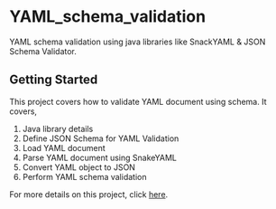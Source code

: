 # YAML_schema_validation

YAML schema validation using java libraries like SnackYAML & JSON Schema Validator.

## Getting Started

This project covers how to validate YAML document using schema. It covers,
1) Java library details
2) Define JSON Schema for YAML Validation
3) Load YAML document
4) Parse YAML document using SnakeYAML
5) Convert YAML object to JSON
6) Perform YAML schema validation


For more details on this project, click [here](https://www.linkedin.com/pulse/mastering-yaml-schema-validation-java-comprehensive-guide-chopade-uounf/).
